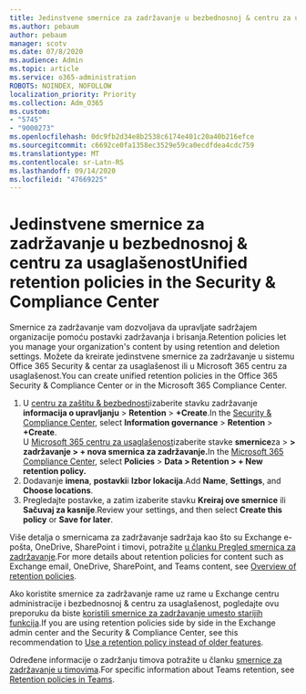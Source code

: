 ```yaml
---
title: Jedinstvene smernice za zadržavanje u bezbednosnoj & centru za usaglašenost
ms.author: pebaum
author: pebaum
manager: scotv
ms.date: 07/8/2020
ms.audience: Admin
ms.topic: article
ms.service: o365-administration
ROBOTS: NOINDEX, NOFOLLOW
localization_priority: Priority
ms.collection: Adm_O365
ms.custom:
- "5745"
- "9000273"
ms.openlocfilehash: 0dc9fb2d34e8b2538c6174e401c20a40b216efce
ms.sourcegitcommit: c6692ce0fa1358ec3529e59ca0ecdfdea4cdc759
ms.translationtype: MT
ms.contentlocale: sr-Latn-RS
ms.lasthandoff: 09/14/2020
ms.locfileid: "47669225"
---
```

# <a name="unified-retention-policies-in-the-security--compliance-center"></a><span data-ttu-id="ba5c4-102">Jedinstvene smernice za zadržavanje u bezbednosnoj & centru za usaglašenost</span><span class="sxs-lookup"><span data-stu-id="ba5c4-102">Unified retention policies in the Security & Compliance Center</span></span>

<span data-ttu-id="ba5c4-103">Smernice za zadržavanje vam dozvoljava da upravljate sadržajem organizacije pomoću postavki zadržavanja i brisanja.</span><span class="sxs-lookup"><span data-stu-id="ba5c4-103">Retention policies let you manage your organization's content by using retention and deletion settings.</span></span> <span data-ttu-id="ba5c4-104">Možete da kreirate jedinstvene smernice za zadržavanje u sistemu Office 365 Security & centar za usaglašenost ili u Microsoft 365 centru za usaglašenost.</span><span class="sxs-lookup"><span data-stu-id="ba5c4-104">You can create unified retention policies in the Office 365 Security & Compliance Center or in the Microsoft 365 Compliance Center.</span></span> 

1. <span data-ttu-id="ba5c4-105">U [centru za zaštitu & bezbednosti](https://go.microsoft.com/fwlink/p/?linkid=2077143)izaberite stavku zadržavanje **informacija o upravljanju**  >  **Retention**  >  **+Create**.</span><span class="sxs-lookup"><span data-stu-id="ba5c4-105">In the [Security & Compliance Center](https://go.microsoft.com/fwlink/p/?linkid=2077143), select **Information governance** > **Retention** > **+Create**.</span></span> <br/>
    <span data-ttu-id="ba5c4-106">U [Microsoft 365 centru za usaglašenost](https://go.microsoft.com/fwlink/p/?linkid=2077149)izaberite stavke **smernice**za  >  **> zadržavanje > + nova smernica za zadržavanje.**</span><span class="sxs-lookup"><span data-stu-id="ba5c4-106">In the [Microsoft 365 Compliance Center](https://go.microsoft.com/fwlink/p/?linkid=2077149), select **Policies** > **Data > Retention > + New retention policy.**</span></span>
2. <span data-ttu-id="ba5c4-107">Dodavanje **imena**, **postavki**i **Izbor lokacija**.</span><span class="sxs-lookup"><span data-stu-id="ba5c4-107">Add **Name**, **Settings**, and **Choose locations**.</span></span>
3. <span data-ttu-id="ba5c4-108">Pregledajte postavke, a zatim izaberite stavku **Kreiraj ove smernice** ili **Sačuvaj za kasnije**.</span><span class="sxs-lookup"><span data-stu-id="ba5c4-108">Review your settings, and then select **Create this policy** or **Save for later**.</span></span>  
      
<span data-ttu-id="ba5c4-109">Više detalja o smernicama za zadržavanje sadržaja kao što su Exchange e-pošta, OneDrive, SharePoint i timovi, potražite [u članku Pregled smernica za zadržavanje](https://go.microsoft.com/fwlink/?linkid=2127785).</span><span class="sxs-lookup"><span data-stu-id="ba5c4-109">For more details about retention policies for content such as Exchange email, OneDrive, SharePoint, and Teams content, see [Overview of retention policies](https://go.microsoft.com/fwlink/?linkid=2127785).</span></span>  
    
<span data-ttu-id="ba5c4-110">Ako koristite smernice za zadržavanje rame uz rame u Exchange centru administracije i bezbednosnoj & centru za usaglašenost, pogledajte ovu preporuku da biste [koristili smernice za zadržavanje umesto starijih funkcija](https://docs.microsoft.com/microsoft-365/compliance/retention-policies?view=o365-worldwide#use-a-retention-policy-instead-of-older-features).</span><span class="sxs-lookup"><span data-stu-id="ba5c4-110">If you are using retention policies side by side in the Exchange admin center and the Security & Compliance Center, see this recommendation to [Use a retention policy instead of older features](https://docs.microsoft.com/microsoft-365/compliance/retention-policies?view=o365-worldwide#use-a-retention-policy-instead-of-older-features).</span></span>  
    
<span data-ttu-id="ba5c4-111">Određene informacije o zadržanju timova potražite u članku [smernice za zadržavanje u timovima](https://docs.microsoft.com/microsoftteams/retention-policies).</span><span class="sxs-lookup"><span data-stu-id="ba5c4-111">For specific information about Teams retention, see [Retention policies in Teams](https://docs.microsoft.com/microsoftteams/retention-policies).</span></span>